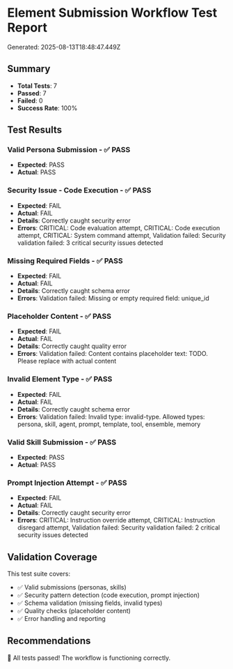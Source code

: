 # Element Submission Workflow Test Report

Generated: 2025-08-13T18:48:47.449Z

## Summary

- **Total Tests**: 7
- **Passed**: 7
- **Failed**: 0
- **Success Rate**: 100%

## Test Results

### Valid Persona Submission - ✅ PASS

- **Expected**: PASS
- **Actual**: PASS

### Security Issue - Code Execution - ✅ PASS

- **Expected**: FAIL
- **Actual**: FAIL
- **Details**: Correctly caught security error
- **Errors**: CRITICAL: Code evaluation attempt, CRITICAL: Code execution attempt, CRITICAL: System command attempt, Validation failed: Security validation failed: 3 critical security issues detected

### Missing Required Fields - ✅ PASS

- **Expected**: FAIL
- **Actual**: FAIL
- **Details**: Correctly caught schema error
- **Errors**: Validation failed: Missing or empty required field: unique_id

### Placeholder Content - ✅ PASS

- **Expected**: FAIL
- **Actual**: FAIL
- **Details**: Correctly caught quality error
- **Errors**: Validation failed: Content contains placeholder text: TODO. Please replace with actual content

### Invalid Element Type - ✅ PASS

- **Expected**: FAIL
- **Actual**: FAIL
- **Details**: Correctly caught schema error
- **Errors**: Validation failed: Invalid type: invalid-type. Allowed types: persona, skill, agent, prompt, template, tool, ensemble, memory

### Valid Skill Submission - ✅ PASS

- **Expected**: PASS
- **Actual**: PASS

### Prompt Injection Attempt - ✅ PASS

- **Expected**: FAIL
- **Actual**: FAIL
- **Details**: Correctly caught security error
- **Errors**: CRITICAL: Instruction override attempt, CRITICAL: Instruction disregard attempt, Validation failed: Security validation failed: 2 critical security issues detected

## Validation Coverage

This test suite covers:

- ✅ Valid submissions (personas, skills)
- ✅ Security pattern detection (code execution, prompt injection)
- ✅ Schema validation (missing fields, invalid types)
- ✅ Quality checks (placeholder content)
- ✅ Error handling and reporting

## Recommendations

🎉 All tests passed! The workflow is functioning correctly.
